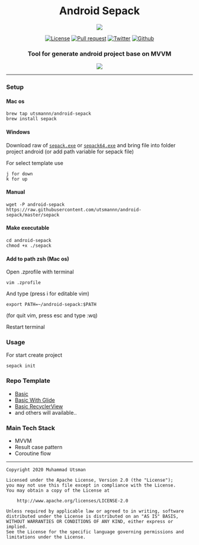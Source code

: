 <h1 align="center">
  Android Sepack
</h1>

<p align="center">
  <img src="https://images.unsplash.com/photo-1511854289476-81c95d2a62c6?ixlib=rb-1.2.1&ixid=eyJhcHBfaWQiOjEyMDd9&auto=format&fit=crop&w=800&q=80"/>
</p>

<p align="center">
  <a href="LICENSE"><img alt="License" src="https://img.shields.io/badge/License-Apache%202.0-blue.svg"></a>
  <a href="https://github.com/utsmannn/sepack/pulls"><img alt="Pull request" src="https://img.shields.io/badge/PRs-welcome-brightgreen.svg?style=flat"></a>
  <a href="https://twitter.com/utsmannn"><img alt="Twitter" src="https://img.shields.io/twitter/follow/utsmannn"></a>
  <a href="https://github.com/utsmannn"><img alt="Github" src="https://img.shields.io/github/followers/utsmannn?label=follow&style=social"></a>
  <h3 align="center">Tool for generate android project base on MVVM</h3>
</p>

<p align="center">
  <img src="https://i.ibb.co/6gSy73S/ezgif-com-video-to-gif-2.gif"/>
</p>

---

### Setup
#### Mac os
```
brew tap utsmannn/android-sepack
brew install sepack
```

#### Windows
Download raw of [`sepack.exe`](https://github.com/utsmannn/android-sepack/blob/master/sepack.exe) or [`sepack64.exe`](https://github.com/utsmannn/android-sepack/blob/master/sepack64.exe) and bring file into folder project android (or add path variable for sepack file)

For select template use
```
j for down
k for up
```

#### Manual
```
wget -P android-sepack https://raw.githubusercontent.com/utsmannn/android-sepack/master/sepack
```

#### Make executable
```
cd android-sepack
chmod +x ./sepack
```

#### Add to path zsh (Mac os)
Open .zprofile with terminal
```
vim .zprofile
```

And type (press i for editable vim)
```
export PATH=~/android-sepack:$PATH
```
(for quit vim, press esc and type :wq)

Restart terminal

### Usage
For start create project
```
sepack init
```

### Repo Template
- [Basic](https://github.com/utsmannn/sepack-basic)
- [Basic With Glide](https://github.com/utsmannn/sepack-basic-glide)
- [Basic RecyclerView](https://github.com/utsmannn/sepack-basic-recyclerview)
- and others will available..

### Main Tech Stack
- MVVM
- Result case pattern
- Coroutine flow

---

```
Copyright 2020 Muhammad Utsman

Licensed under the Apache License, Version 2.0 (the "License");
you may not use this file except in compliance with the License.
You may obtain a copy of the License at

    http://www.apache.org/licenses/LICENSE-2.0

Unless required by applicable law or agreed to in writing, software
distributed under the License is distributed on an "AS IS" BASIS,
WITHOUT WARRANTIES OR CONDITIONS OF ANY KIND, either express or implied.
See the License for the specific language governing permissions and
limitations under the License.
```
